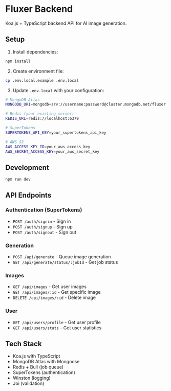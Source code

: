 # Fluxer Backend

Koa.js + TypeScript backend API for AI image generation.

## Setup

1. Install dependencies:
```bash
npm install
```

2. Create environment file:
```bash
cp .env.local.example .env.local
```

3. Update `.env.local` with your configuration:
```bash
# MongoDB Atlas
MONGODB_URI=mongodb+srv://username:password@cluster.mongodb.net/fluxer

# Redis (your existing server)
REDIS_URL=redis://localhost:6379

# SuperTokens
SUPERTOKENS_API_KEY=your_supertokens_api_key

# AWS S3
AWS_ACCESS_KEY_ID=your_aws_access_key
AWS_SECRET_ACCESS_KEY=your_aws_secret_key
```

## Development

```bash
npm run dev
```

## API Endpoints

### Authentication (SuperTokens)
- `POST /auth/signin` - Sign in
- `POST /auth/signup` - Sign up
- `POST /auth/signout` - Sign out

### Generation
- `POST /api/generate` - Queue image generation
- `GET /api/generate/status/:jobId` - Get job status

### Images
- `GET /api/images` - Get user images
- `GET /api/images/:id` - Get specific image
- `DELETE /api/images/:id` - Delete image

### User
- `GET /api/users/profile` - Get user profile
- `GET /api/users/stats` - Get user statistics

## Tech Stack

- Koa.js with TypeScript
- MongoDB Atlas with Mongoose
- Redis + Bull (job queue)
- SuperTokens (authentication)
- Winston (logging)
- Joi (validation)